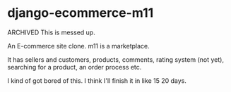 # django-ecommerce-m11

ARCHIVED
This is messed up.







An E-commerce site clone.
m11 is a marketplace.

It has sellers and customers, products, comments, rating system (not yet), searching for a product, an order process etc.



I kind of got bored of this. I think I'll finish it in like 15 20 days.

